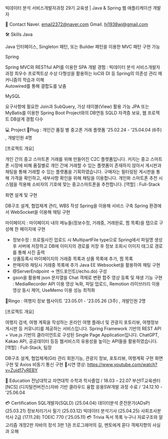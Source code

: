 빅데이터 분석 서비스개발자과정 29기 교육생 | Java & Spring 웹 애플리케이션 개발자

 

📧 Contact
Naver. email2372@naver.com
Gmail. hj1938wj@gmail.com

 

🛠️ Skills
 Java  

Java 인터페이스, Singleton 패턴, 또는 Builder 패턴을 이용한 MVC 패턴 구현 가능     
 
 Spring

Spring MVC와 RESTful API를 이용한 SPA 개발 경험 : 빅데이터 분석 서비스개발자과정 최우수 프로젝트상 수상
다형성을 활용하는 IoC와 DI 등 Spring의 의존성 관리 메커니즘의 학습과 이해  
Autowired를 통해 결합도를 낮춤
 
 MySQL

요구사항에 필요한 Join과 SubQuery, 가상 테이블(View) 활용 가능
JPA 또는 MyBatis를 이용한 Spring Boot Project와의 DB연동
SQLD 자격증 보유, 웹 프로젝트 DB설계 경험 다수  
 
 

💻 Project
🎼Plug : 개인간 품질 별 중고폰 거래 플랫폼
'25.02.24 - '25.04.04 (6주) , 개발인원 4명

[프로젝트 개요]

개인 간의 중고 스마트폰 거래를 위해 만들어진 C2C 플랫폼입니다.
커지는 중고 스마트폰 시장에 비해 품질별로 개인 간에 거래할 수 있는 플랫폼이 존재하지 않아서 게시판과 채팅을 통해 거래할 수 있는 플랫폼을 기획하였습니다.
구매자는 필터링된 게시판을 통해 가격을 확인하고, 세부사항 확인을 위해 채팅을 이용합니다.
개인화 스마트폰 추천 시스템을 적용해 소비자의 기호에 맞는 중고스마트폰을 추천합니다.
[역할] : Full-Stack

화면 설계 및 구현

DB구조 설계, 협업체계 관리, WBS 작성
Spring을 이용해 서비스 구축
Spring 환경에서 WebSocket을 이용해 채팅 구현

마이페이지 : 마이페이지 내의 메뉴들(정보수정, 거래중, 거래완료, 찜 목록)을 탭으로 구성해 한 페이지에 구현
- 정보수정 : 프로필사진 업로드 시 MultipartFile type으로 Spring에서 파일명 생성 후 서버에 저장하고 DB에 이미지의 경로를 저장 후 정보 조회시 이미지 태그로 경로를 통해 사진 출력 
- 상품등록시 마이페이지의 거래중 목록과 상품 목록에 추가, 찜 목록
- 판매자와 채팅시 거래중 목록에 추가
Java EE Websocket을 활용하여 채팅 구현
- @ServerEndpoint -> 엔드포인트(/echo.do) 구성
- gson을 활용해 json 문자열을 Chat 객체로 변환
합주 영상 등록 및 재생 기능 구현 : MediaRecorder API 이용 영상 녹화, 파일 업로드, Remotion 라이브러리 이용 영상 동시 제어, UseMemo 이용 성능 최적화
 

🍏Ringo : 여행지 정보 웹사이트
'23.05.01 - '23.05.26 (3주) , 개발인원 2명

[프로젝트 개요]

여행지 검색, 여행 계획을 작성하는 온라인 여행 플래너 및 관광지 포토리뷰, 여행정보 게시판 등 커뮤니티를 제공하는 서비스입니다.
Spring Framework 기반의 REST API + Vue.js 기반의 클라이언트로 구성된 Single Page Application입니다.
ChatGPT, Kakao API, 공공데이터 등등 웹서비스의 유용성을 높이는 API들을 활용하였습니다.
[역할] : Full-Stack, 팀장

DB구조 설계, 협업체계(Git) 관리
회원기능, 관광지 정보, 포토리뷰, 여행계획 구현
화면구현 및 Axios 비동기 통신 구현
🎥시연 영상:
https://www.youtube.com/watch?v=Zujd17yREBY

 

 

📙 Education
전남대학교 자연대학 수학과 학사졸업 / 18.03 – 22.07
부산IT교육센터 [NCS] (디지털컨버전스)자바 기반 클라우드 융합 응용SW개발 과정 수료 / '24.12.10 - '25.06.04
 

💳 Certification
SQL개발자(SQLD) (25.04.04)
데이터분석 준전문가(ADsP) (25.03.21)
정보처리기사 필기 (25.03.12)
빅데이터 분석기사 (25.04.25)
사회조사분석사 2급 (17.11.28)
TOEIC 770 ('25.05.11)
💳 Trivia
독서 목록
누구나 자료구조와 알고리즘 개정2판
자바의 정석 3판 1권
프로그래머의 길, 멘토에게 묻다
객체지향의 사실과 오해
 


